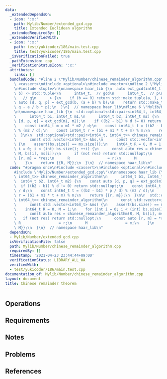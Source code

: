 ```yaml
---
data:
  _extendedDependsOn:
  - icon: ':x:'
    path: Mylib/Number/extended_gcd.cpp
    title: Extended Euclidean algorithm
  _extendedRequiredBy: []
  _extendedVerifiedWith:
  - icon: ':x:'
    path: test/yukicoder/186/main.test.cpp
    title: test/yukicoder/186/main.test.cpp
  _isVerificationFailed: true
  _pathExtension: cpp
  _verificationStatusIcon: ':x:'
  attributes:
    links: []
  bundledCode: "#line 2 \"Mylib/Number/chinese_remainder_algorithm.cpp\"\n#include\
    \ <cassert>\n#include <optional>\n#include <vector>\n#line 2 \"Mylib/Number/extended_gcd.cpp\"\
    \n#include <tuple>\n\nnamespace haar_lib {\n  auto ext_gcd(int64_t a, int64_t\
    \ b) -> std::tuple<\n      int64_t,  // gcd\n      int64_t,  // p\n      int64_t\
    \   // q\n      > {\n    if (b == 0) return std::make_tuple(a, 1, 0);\n    const\
    \ auto [d, q, p] = ext_gcd(b, (a + b) % b);\n    return std::make_tuple(d, p,\
    \ q - a / b * p);\n  }\n}  // namespace haar_lib\n#line 6 \"Mylib/Number/chinese_remainder_algorithm.cpp\"\
    \n\nnamespace haar_lib {\n  std::optional<std::pair<int64_t, int64_t>> chinese_remainder_algorithm(\n\
    \      int64_t b1, int64_t m1,\n      int64_t b2, int64_t m2) {\n    const auto\
    \ [d, p, q] = ext_gcd(m1, m2);\n    if ((b2 - b1) % d != 0) return std::nullopt;\n\
    \    const int64_t m = m1 * m2 / d;\n    const int64_t t = ((b2 - b1) * p / d)\
    \ % (m2 / d);\n    const int64_t r = (b1 + m1 * t + m) % m;\n    return {{r, m}};\n\
    \  }\n\n  std::optional<std::pair<int64_t, int64_t>> chinese_remainder_algorithm(\n\
    \      const std::vector<int64_t> &bs,\n      const std::vector<int64_t> &ms)\
    \ {\n    assert(bs.size() == ms.size());\n    int64_t R = 0, M = 1;\n    for (int\
    \ i = 0; i < (int) bs.size(); ++i) {\n      const auto res = chinese_remainder_algorithm(R,\
    \ M, bs[i], ms[i]);\n      if (not res) return std::nullopt;\n      const auto\
    \ [r, m] = *res;\n      R                 = r;\n      M                 = m;\n\
    \    }\n    return {{R, M}};\n  }\n}  // namespace haar_lib\n"
  code: "#pragma once\n#include <cassert>\n#include <optional>\n#include <vector>\n\
    #include \"Mylib/Number/extended_gcd.cpp\"\n\nnamespace haar_lib {\n  std::optional<std::pair<int64_t,\
    \ int64_t>> chinese_remainder_algorithm(\n      int64_t b1, int64_t m1,\n    \
    \  int64_t b2, int64_t m2) {\n    const auto [d, p, q] = ext_gcd(m1, m2);\n  \
    \  if ((b2 - b1) % d != 0) return std::nullopt;\n    const int64_t m = m1 * m2\
    \ / d;\n    const int64_t t = ((b2 - b1) * p / d) % (m2 / d);\n    const int64_t\
    \ r = (b1 + m1 * t + m) % m;\n    return {{r, m}};\n  }\n\n  std::optional<std::pair<int64_t,\
    \ int64_t>> chinese_remainder_algorithm(\n      const std::vector<int64_t> &bs,\n\
    \      const std::vector<int64_t> &ms) {\n    assert(bs.size() == ms.size());\n\
    \    int64_t R = 0, M = 1;\n    for (int i = 0; i < (int) bs.size(); ++i) {\n\
    \      const auto res = chinese_remainder_algorithm(R, M, bs[i], ms[i]);\n   \
    \   if (not res) return std::nullopt;\n      const auto [r, m] = *res;\n     \
    \ R                 = r;\n      M                 = m;\n    }\n    return {{R,\
    \ M}};\n  }\n}  // namespace haar_lib\n"
  dependsOn:
  - Mylib/Number/extended_gcd.cpp
  isVerificationFile: false
  path: Mylib/Number/chinese_remainder_algorithm.cpp
  requiredBy: []
  timestamp: '2021-04-23 23:44:44+09:00'
  verificationStatus: LIBRARY_ALL_WA
  verifiedWith:
  - test/yukicoder/186/main.test.cpp
documentation_of: Mylib/Number/chinese_remainder_algorithm.cpp
layout: document
title: Chinese remainder theorem
---
```


## Operations

## Requirements

## Notes

## Problems

## References
